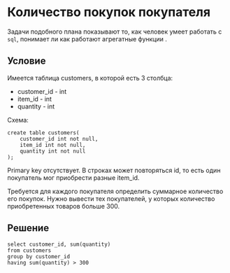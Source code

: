 # Количество покупок покупателя

Задачи подобного плана показывают то, как человек умеет работать с `sql`, понимает ли как работают агрегатные функции .

## Условие

Имеется таблица customers, в которой есть 3 столбца:
* customer_id - int
* item_id - int
* quantity - int

Схема:
```postgresql
create table customers(
    customer_id int not null,
    item_id int not null,
    quantity int not null
);
```

Primary key отсутствует.
В строках может повторяться id, то есть один покупатель мог приобрести разные item_id.

Требуется для каждого покупателя определить суммарное количество его покупок. Нужно вывести тех покупателей, у которых количество приобретенных товаров больше 300.

## Решение

```postgresql
select customer_id, sum(quantity) 
from customers
group by customer_id
having sum(quantity) > 300
```
